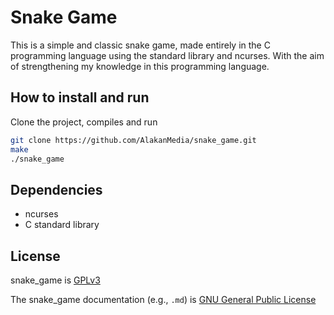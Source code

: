 # Snake Game

This is a simple and classic snake game, made entirely in the C programming language using the standard library and ncurses. With the aim of strengthening my knowledge in this programming language.

## How to install and run
Clone the project, compiles and run

```bash
git clone https://github.com/AlakanMedia/snake_game.git
make
./snake_game
```

## Dependencies
  - ncurses
  - C standard library

## License
snake_game is [GPLv3](./LICENSE)

The snake_game documentation (e.g., `.md`) is [GNU General Public License](./LICENSE)
